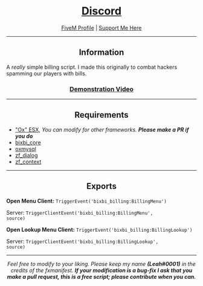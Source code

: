 <h1 align='center'><a href='https://discord.gg/sBfSsEjgMT'>Discord</a></h1>
<p align='center'><a href='https://forum.cfx.re/u/Leah_UK/summary'>FiveM Profile</a> | <a href='https://ko-fi.com/bixbi'>Support Me Here</a><br></p>

---

<h2 align='center'>Information</h2>

A <i>really</i> simple billing script. I made this originally to combat hackers spamming our players with bills.

<h3 align='center'><b><a href='https://youtu.be/gTbI0aiX9mw'>Demonstration Video</a></b></h3>

---

<h2 align='center'>Requirements</h2>

- <a href='https://github.com/overextended/es_extended'>"Ox" ESX</a>,<i> You can modify for other frameworks. <b>Please make a PR if you do</b></i>
- <a href='https://github.com/Leah-UK/bixbi_core'>bixbi_core</a>
- <a href='https://github.com/overextended/oxmysql'>oxmysql</a>
- <a href='https://github.com/zf-development/zf_dialog'>zf_dialog</a>
- <a href='https://github.com/zf-development/zf_context'>zf_context</a>

---

<h2 align='center'>Exports</h2>

<b>Open Menu Client:</b> <code>TriggerEvent('bixbi_billing:BillingMenu')</code>

Server: <code>TriggerClientEvent('bixbi_billing:BillingMenu', source)</code>


<b>Open Lookup Menu Client:</b> <code>TriggerEvent('bixbi_billing:BillingLookup')</code>

Server: <code>TriggerClientEvent('bixbi_billing:BillingLookup', source)</code>



---

<p align='center'><i>Feel free to modify to your liking. Please keep my name <b>(Leah#0001)</b> in the credits of the fxmanifest. <b>If your modification is a bug-fix I ask that you make a pull request, this is a free script; please contribute when you can.</b></i></p>
